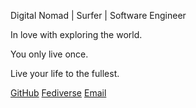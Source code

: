 Digital Nomad | Surfer | Software Engineer

In love with exploring the world.

You only live once.

Live your life to the fullest.

[GitHub](https://github.com/kahakai)
[Fediverse](https://hachyderm.io/@kahakai)
[Email](mailto:hi@kahakai.me)
